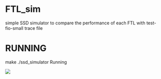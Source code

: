 # FTL_sim
simple SSD simulator to compare the performance of each FTL with test-fio-small trace file


# RUNNING

make
./ssd_simulator
Running

<img src="https://capsule-render.vercel.app/api?type=모양&color=색상코드&height=높이&section=header&text=텍스트&fontSize=텍스트크기" />
